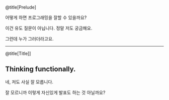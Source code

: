 @title[Prelude]

어떻게 하면 프로그래밍을 잘할 수 있을까요?

이건 유도 질문이 아닙니다. 정말 저도 궁금해요.

그런데 누가 그러더라고요.

---
@title[Title]]

## Thinking functionally.

네, 저도 사실 잘 모릅니다.

잘 모르니까 이렇게 자신있게 발표도 하는 것 아닐까요?
